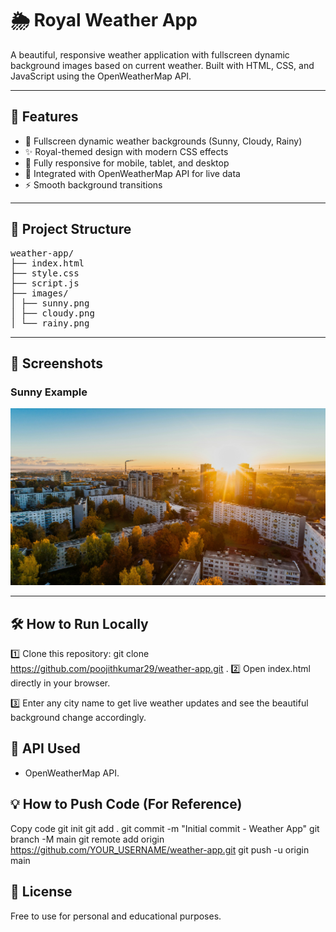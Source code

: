 # 🌦️ Royal Weather App

A beautiful, responsive weather application with fullscreen dynamic background images based on current weather. Built with HTML, CSS, and JavaScript using the OpenWeatherMap API.

---

## 🚀 Features
- 🌄 Fullscreen dynamic weather backgrounds (Sunny, Cloudy, Rainy)
- ✨ Royal-themed design with modern CSS effects
- 📱 Fully responsive for mobile, tablet, and desktop
- 🔗 Integrated with OpenWeatherMap API for live data
- ⚡ Smooth background transitions

---

## 📂 Project Structure
<pre>weather-app/
├── index.html
├── style.css
├── script.js
├── images/
│ ├── sunny.png
│ ├── cloudy.png
│ └── rainy.png</pre>
---

## 📸 Screenshots
### Sunny Example
![Sunny Screenshot](images/sunny.png.jpg)

---

## 🛠️ How to Run Locally
1️⃣ Clone this repository:
git clone https://github.com/poojithkumar29/weather-app.git .
2️⃣ Open index.html directly in your browser.

3️⃣ Enter any city name to get live weather updates and see the beautiful background change accordingly.

## 🔗 API Used
- OpenWeatherMap API.
## 💡 How to Push Code (For Reference)
Copy code
git init
git add .
git commit -m "Initial commit - Weather App"
git branch -M main
git remote add origin https://github.com/YOUR_USERNAME/weather-app.git
git push -u origin main
## 📝 License
Free to use for personal and educational purposes.

